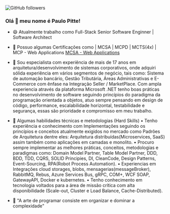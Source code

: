 ![GitHub followers](https://img.shields.io/github/followers/paulopitte?style=flat-square)

### Olá 👋 meu nome é Paulo Pitte!

* 😄 Atualmente trabalho como Full-Stack Senior Software Enginner | Software Architect 

* 🔭 Possuo algumas Certificações como | MCSA | MCPD | MCTS(4x) | MCP - Web Applications [MCSA - Web Applications](https://docs.microsoft.com/pt-br/learn/certifications/mcsa-web-applications-certification/)

* 💬 Sou especialista com experiência de mais de 17 anos em arquitetura/desenvolvimento de sistemas 
corporativos, onde adquiri sólida experiência em vários segmentos de negócio, tais como: Sistema de 
automação bancário, Gestão Tributária, Áreas Administrativas e E-Commerce com ênfase na
Integração Seller / MarketPlace.
Com ampla experiencia através da plataforma Microsoft .NET tenho boas práticas no desenvolvimento 
de software seguindo princípios do paradigma da programação orientada a objetos, atuo sempre 
pensando em design de código, performance, escalabilidade horizontal, testabilidade e segurança,
essas são prioridade e compromisso em meu trabalho. 

* 💬 Algumas habilidades técnicas e metodologias (Hard Skills)
• Tenho experiência e conhecimento com Implementações seguindo os princípios e conceitos 
atualmente exigidos no mercado como Padrões de Arquitetura dentre eles: Arquitetura 
distribuídas(Microservices, SaaS) assim também como aplicações em camadas e monolito.
• Procuro sempre implementar as melhores práticas, conceitos, metodologias e paradigmas como:
Domain Model Partner, Table Model Partner, DDD, BDD, TDD, CQRS, SOLID Principies, DI, CleanCode, Design Patterns, Event-Sourcing, RPA(Robot Process Automation).
• Experiencias em Integrações cloud storages, blobs, mensagerias(messageBroker), RabbitMQ, 
Rebus, Azure Services Bus, gRPC, COM+, WCF SOAP, GatewayAPI, Docker e kubernetes. 
• Tenho conhecimento em tecnologia voltados para a área de missão crítica com alta disponibilidade 
(Scale-out, Cluster e Load Balance, Cache-Distributed).


* 💬 "A arte de programar consiste em organizar e dominar a complexidade"

